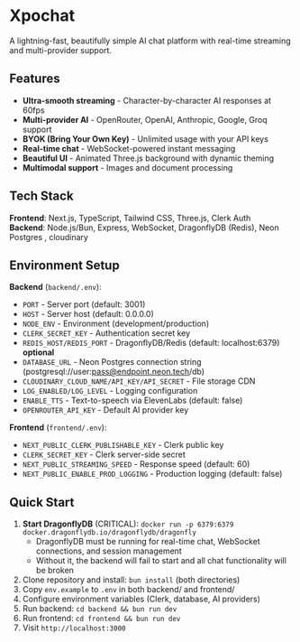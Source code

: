 # Xpochat

A lightning-fast, beautifully simple AI chat platform with real-time streaming and multi-provider support.

## Features

- **Ultra-smooth streaming** - Character-by-character AI responses at 60fps
- **Multi-provider AI** - OpenRouter, OpenAI, Anthropic, Google, Groq support
- **BYOK (Bring Your Own Key)** - Unlimited usage with your API keys
- **Real-time chat** - WebSocket-powered instant messaging
- **Beautiful UI** - Animated Three.js background with dynamic theming
- **Multimodal support** - Images and document processing

## Tech Stack

**Frontend**: Next.js, TypeScript, Tailwind CSS, Three.js, Clerk Auth  
**Backend**: Node.js/Bun, Express, WebSocket, DragonflyDB (Redis), Neon Postgres , cloudinary

## Environment Setup

**Backend** (`backend/.env`):
- `PORT` - Server port (default: 3001)
- `HOST` - Server host (default: 0.0.0.0)
- `NODE_ENV` - Environment (development/production)
- `CLERK_SECRET_KEY` - Authentication secret key
- `REDIS_HOST/REDIS_PORT` - DragonflyDB/Redis (default: localhost:6379)
**optional**
- `DATABASE_URL` - Neon Postgres connection string (postgresql://user:pass@endpoint.neon.tech/db)
- `CLOUDINARY_CLOUD_NAME/API_KEY/API_SECRET` - File storage CDN
- `LOG_ENABLED/LOG_LEVEL` - Logging configuration
- `ENABLE_TTS` - Text-to-speech via ElevenLabs (default: false)
- `OPENROUTER_API_KEY` - Default AI provider key



**Frontend** (`frontend/.env`):
- `NEXT_PUBLIC_CLERK_PUBLISHABLE_KEY` - Clerk public key
- `CLERK_SECRET_KEY` - Clerk server-side secret
- `NEXT_PUBLIC_STREAMING_SPEED` - Response speed (default: 60)
- `NEXT_PUBLIC_ENABLE_PROD_LOGGING` - Production logging (default: false)

## Quick Start

1. **Start DragonflyDB** (CRITICAL): `docker run -p 6379:6379 docker.dragonflydb.io/dragonflydb/dragonfly`
   - DragonflyDB must be running for real-time chat, WebSocket connections, and session management
   - Without it, the backend will fail to start and all chat functionality will be broken
2. Clone repository and install: `bun install` (both directories)
3. Copy `env.example` to `.env` in both backend/ and frontend/
4. Configure environment variables (Clerk, database, AI providers)
5. Run backend: `cd backend && bun run dev`
6. Run frontend: `cd frontend && bun run dev`
7. Visit `http://localhost:3000`